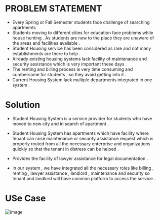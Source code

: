
# PROBLEM STATEMENT

- Every Spring or Fall Semester students face challenge of searching apartments 
- Students moving to different cities for education face problems while house hunting . As students are new to the place they are unaware of the areas and facilities available . 
- Student Housing service has been considered as rare and not many establishments are there to help . 
- Already existing housing systems lack facility of maintenance and security assistance which is very important these days . 
- The renting and billing process is very time consuming and cumbersome for students , so they avoid getting into it .
- Current Housing System lack multiple departments integrated in one system . 


# Solution

- Student Housing System is a service provider for students who have moved to new city and in search of apartment .

- Student Housing System has apartments which have facility where tenant can raise  maintenance or security assistance request which is properly routed from all the necessary enterprise and organizations quickly so that the tenant in distress can be helped . 

- Provides the facility of lawyer assistance for legal documentation .

- In our system , we have integrated all the necessary roles like billing , renting , lawyer assistance , landlord , maintenance and security  so tenant and landlord will have common platform  to access the service . 

# USe Case
![image](https://user-images.githubusercontent.com/99000699/166180397-c8a06899-4ff7-4b13-a8bf-6fb1865839da.png)

